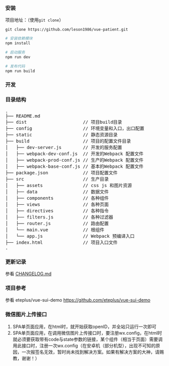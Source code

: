 ### 安装
项目地址：（使用`git clone`）

```shell
git clone https://github.com/leson1986/vue-patient.git
```

```bash
# 安装依赖模块
npm install

# 启动服务
npm run dev

# 发布代码
npm run build

```

### 开发

### 目录结构
<pre>
.
├── README.md
├── dist                     // 项目build目录
├── config                   // 环境变量和入口，出口配置
├── static                   // 静态资源目录
├── build                    // 项目的配置文件目录
│   ├── dev-server.js        // 开发的服务配置
│   ├── webpack-dev-conf.js  // 开发的Webpack 配置文件
│   ├── webpack-prod-conf.js // 生产的Webpack 配置文件
│   ├── webpack-base-conf.js // 基本的Webpack 配置文件
├── package.json             // 项目配置文件
├── src                      // 生产目录
│   ├── assets               // css js 和图片资源
│   ├── data                 // 数据文件
│   ├── components           // 各种组件
│   ├── views                // 各种页面
│   ├── directives           // 各种指令
│   ├── filters.js           // 各种过滤器
│   ├── router.js            // 路由配置
│   └── main.vue             // 根组件
│   └── app.js               // Webpack 预编译入口
├── index.html               // 项目入口文件
.
</pre>

### 更新记录
参看 [CHANGELOG.md](./CHANGELOG.md)

### 项目参考
参看 eteplus/vue-sui-demo  https://github.com/eteplus/vue-sui-demo

### 微信图片上传接口
1. SPA单页面应用，在html时，就开始获取openID，并全站只运行一次即可
2. SPA单页面应用，在调用微信图片上传接口时，要注册wx.config，在html时就必须要获取带有code与state参数的链接，某个组件（相当于页面）需要调用此接口时，注册一次wx.config（在安卓机（部分机型），出现不可知的原因，一次报签名无效，暂时尚未找到解决方案。如果有解决方案的大神，请赐教，谢谢！）
